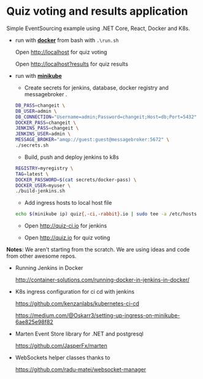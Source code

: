 # Quiz voting and results application
Simple EventSourcing example using .NET Core, React, Docker and K8s.

* run with [**docker**](https://www.docker.com/products/docker) from bash with ``.\run.sh`` 
  
  Open <http://localhost> for quiz voting
  
  Open <http://localhost?results> for quiz results
  
* run with [**minikube**](https://github.com/kubernetes/minikube)

  * Create secrets for jenkins, database, docker registry and messagebroker .

  ```bash
  DB_PASS=changeit \
  DB_USER=admin \
  DB_CONNECTION="Username=admin;Password=changeit;Host=db;Port=5432" \
  DOCKER_PASS=changeit \
  JENKINS_PASS=changeit \
  JENKINS_USER=admin \
  MESSAGE_BROKER="amqp://guest:guest@messagebroker:5672" \
  ./secrets.sh
  ``` 
  
  * Build, push and deploy jenkins to k8s
  
  ```bash
  REGISTRY=myregistry \
  TAG=latest \
  DOCKER_PASSWORD=$(cat secrets/docker-pass) \
  DOCKER_USER=myuser \
  ./build-jenkins.sh
  ```

  * Add ingress hosts to local host file

  ```bash
  echo $(minikube ip) quiz{,-ci,-rabbit}.io | sudo tee -a /etc/hosts
  ```

  * Open <http://quiz-ci.io> for jenkins

  * Open <http://quiz.io> for quiz voting

**Notes**: We aren't starting from the scratch. We are using ideas and code from other awesome repos.

* Running Jenkins in Docker

  <http://container-solutions.com/running-docker-in-jenkins-in-docker/>  

* K8s ingress configuration for ci cd with jenkins

  <https://github.com/kenzanlabs/kubernetes-ci-cd>
  
  <https://medium.com/@Oskarr3/setting-up-ingress-on-minikube-6ae825e98f82>

* Marten Event Store library for .NET and postgresql

  <https://github.com/JasperFx/marten>

* WebSockets helper classes thanks to  

  <https://github.com/radu-matei/websocket-manager>
